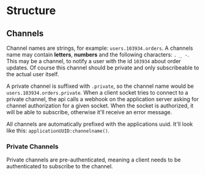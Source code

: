 # Structure

## Channels
Channel names are strings, for example: `users.103934.orders`. A channels name may contain **letters**, **numbers** and the following characters: `. _ -`.  This may be a channel, to notify a user with the id `103934` about order updates. Of course this channel should be private and only subscribeable to the actual user itself.

A private channel is suffixed with `.private`, so the channel name would be `users.103934.orders.private`. When a client socket tries to connect to a private channel, the api calls a webhook on the application server asking for channel authorization for a given socket. When the socket is authorized, it will be able to subscribe, otherwise it'll receive an error message.

All channels are automatically prefixed with the applications uuid. It'll look like this: `applicationUUID:channelname()`.

### Private Channels
Private channels are pre-authenticated, meaning a client needs to be authenticated to subscribe to the channel. 